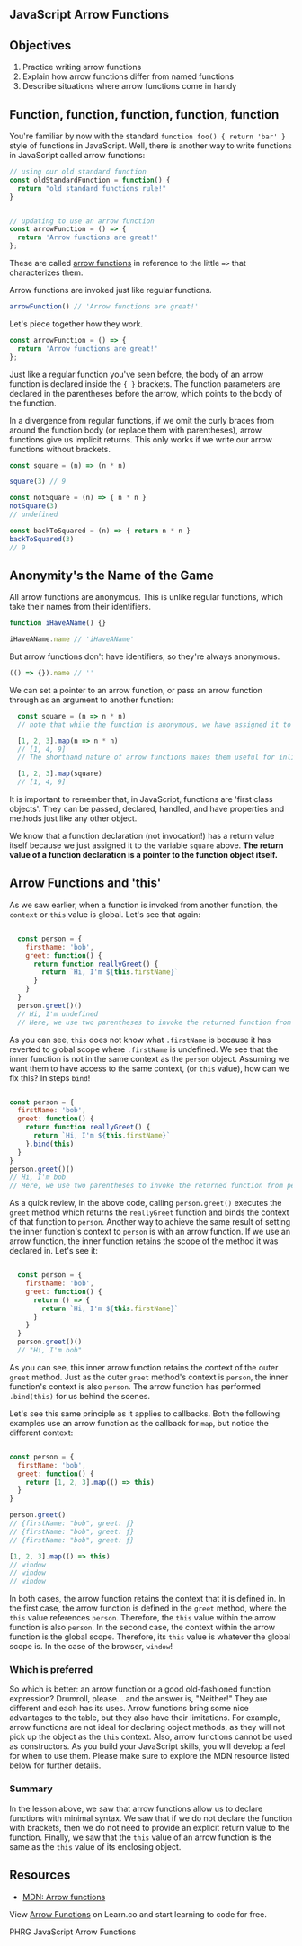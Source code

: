 JavaScript Arrow Functions
---

## Objectives

1. Practice writing arrow functions
2. Explain how arrow functions differ from named functions
3. Describe situations where arrow functions come in handy

## Function, function, function, function, function

You're familiar by now with the standard `function foo() { return 'bar' }` style of functions in JavaScript.
Well, there is another way to write functions in JavaScript called arrow functions:

``` javascript
// using our old standard function
const oldStandardFunction = function() {
  return "old standard functions rule!"
}


// updating to use an arrow function
const arrowFunction = () => {
  return 'Arrow functions are great!'
};
```

These are called [arrow functions](https://developer.mozilla.org/en-US/docs/Web/JavaScript/Reference/Functions/Arrow_functions) in reference to the little `=>` that characterizes them.

Arrow functions are invoked just like regular functions.

``` javascript
arrowFunction() // 'Arrow functions are great!'
```

Let's piece together how they work.

``` javascript
const arrowFunction = () => {
  return 'Arrow functions are great!'
};
```

Just like a regular function you've seen before, the body of an arrow function is declared inside the `{ }` brackets. The function parameters are declared in the parentheses before the arrow, which points to the body of the function.  

In a divergence from regular functions, if we omit the curly braces from around the function body (or replace them with parentheses), arrow functions give us implicit returns.  This only works if we write our arrow functions without brackets.

``` javascript
const square = (n) => (n * n)

square(3) // 9

const notSquare = (n) => { n * n }
notSquare(3)
// undefined

const backToSquared = (n) => { return n * n }
backToSquared(3)
// 9

```
## Anonymity's the Name of the Game

All arrow functions are anonymous. This is unlike regular functions, which take their names from their identifiers.

``` javascript
function iHaveAName() {}

iHaveAName.name // 'iHaveAName'
```

But arrow functions don't have identifiers, so they're always anonymous.

``` javascript
(() => {}).name // ''
```

We can set a pointer to an arrow function, or pass an arrow function through as an argument to another function:

```javascript
  const square = (n => n * n)
  // note that while the function is anonymous, we have assigned it to the variable 'square'

  [1, 2, 3].map(n => n * n)
  // [1, 4, 9]
  // The shorthand nature of arrow functions makes them useful for inline definitions

  [1, 2, 3].map(square)
  // [1, 4, 9]
```

It is important to remember that, in JavaScript, functions are 'first class objects'. They can be passed, declared, handled, and have properties and methods just like any other object.

We know that a function declaration (not invocation!) has a return value itself because we just assigned it to the variable `square` above. **The return value of a function declaration is a pointer to the function object itself.**

## Arrow Functions and 'this'

As we saw earlier, when a function is invoked from another function, the `context` or `this` value is global.  Let's see that again:

```js

  const person = {
    firstName: 'bob',
    greet: function() {
      return function reallyGreet() {
        return `Hi, I'm ${this.firstName}`
      }
    }
  }
  person.greet()()
  // Hi, I'm undefined
  // Here, we use two parentheses to invoke the returned function from person.greet()
```

As you can see, `this` does not know what `.firstName` is because it has reverted to global scope where `.firstName` is undefined. We see that the inner function is not in the same context as the `person` object. Assuming we want them to have access to the same context, (or `this` value), how can we fix this? In steps `bind`!

```js

const person = {
  firstName: 'bob',
  greet: function() {
    return function reallyGreet() {
      return `Hi, I'm ${this.firstName}`
    }.bind(this)
  }
}
person.greet()()
// Hi, I'm bob
// Here, we use two parentheses to invoke the returned function from person.greet()
```

As a quick review, in the above code, calling `person.greet()` executes the `greet` method which returns the `reallyGreet` function and binds the context of that function to `person`. Another way to achieve the same result of setting the inner function's context to `person` is with an arrow function.  If we use an arrow function, the inner function retains the scope of the method it was declared in.  Let's see it:

```js

  const person = {
    firstName: 'bob',
    greet: function() {
      return () => {
        return `Hi, I'm ${this.firstName}`
      }
    }
  }
  person.greet()()
  // "Hi, I'm bob"
```

As you can see, this inner arrow function retains the context of the outer `greet` method.  Just as the outer `greet` method's context is `person`, the inner function's context is also `person`. The arrow function has performed `.bind(this)` for us behind the scenes.

Let's see this same principle as it applies to callbacks. Both the following examples use an arrow function as the callback for `map`, but notice the different context:

```js

const person = {
  firstName: 'bob',
  greet: function() {
    return [1, 2, 3].map(() => this)
  }
}

person.greet()
// {firstName: "bob", greet: ƒ}
// {firstName: "bob", greet: ƒ}
// {firstName: "bob", greet: ƒ}

[1, 2, 3].map(() => this)
// window
// window
// window
```
In both cases, the arrow function retains the context that it is defined in. In the first case, the arrow function is defined in the `greet` method, where the `this` value references `person`.  Therefore, the `this` value within the arrow function is also `person`.  In the second case, the context within the arrow function is the global scope. Therefore, its `this` value is whatever the global scope is. In the case of the browser, `window`!

### Which is preferred

So which is better: an arrow function or a good old-fashioned function expression?  Drumroll, please... and the answer is, "Neither!"  They are different and each has its uses.  Arrow functions bring some nice advantages to the table, but they also have their limitations.  For example, arrow functions are not ideal for declaring object methods, as they will not pick up the object as the `this` context.  Also, arrow functions cannot be used as constructors.  As you build your JavaScript skills, you will develop a feel for when to use them.  Please make sure to explore the MDN resource listed below for further details.

### Summary

In the lesson above, we saw that arrow functions allow us to declare functions with minimal syntax. We saw that if we do not declare the function with brackets, then we do not need to provide an explicit return value to the function.  Finally, we saw that the `this` value of an arrow function is the same as the `this` value of its enclosing object.

## Resources

- [MDN: Arrow functions](https://developer.mozilla.org/en-US/docs/Web/JavaScript/Reference/Functions/Arrow_functions)

<p class='util--hide'>View <a href='https://learn.co/lessons/javascript-arrow-functions'>Arrow Functions</a> on Learn.co and start learning to code for free.</p>
<p data-visibility='hidden'>PHRG JavaScript Arrow Functions</p>